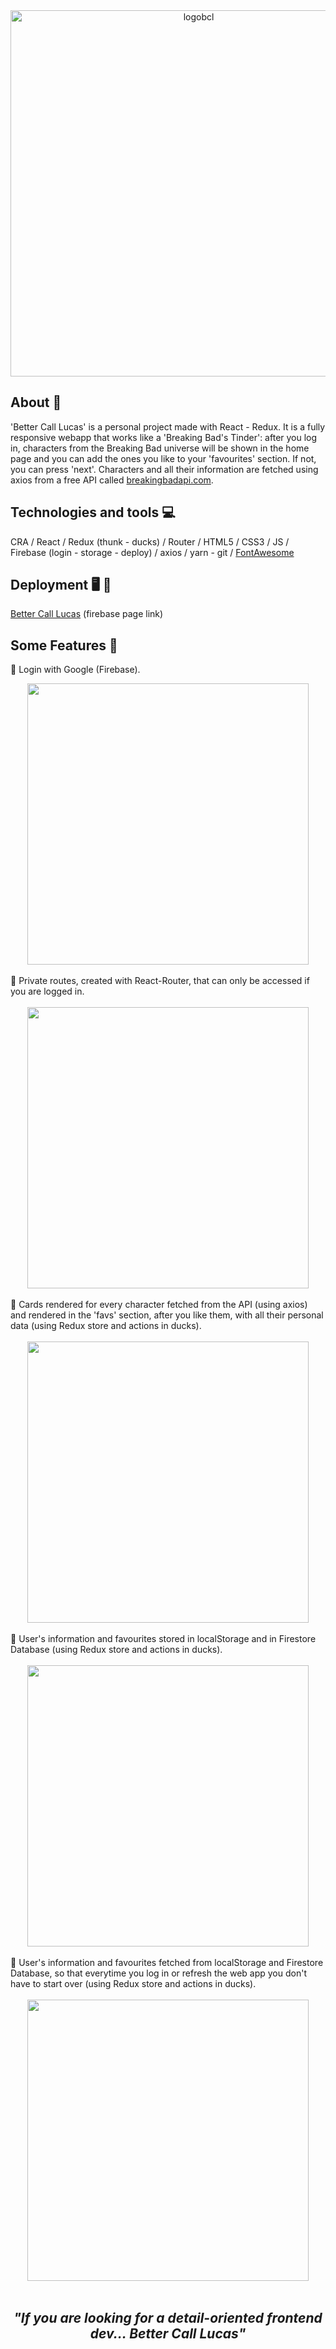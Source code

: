 <div align="center">
<img width="586" alt="logobcl" src="https://user-images.githubusercontent.com/87493125/137629834-bdbcc3da-e016-4600-9a13-bed2788d16bc.png">

</div>

## About 📝

'Better Call Lucas' is a personal project made with React - Redux. It is a fully responsive webapp that works like a 'Breaking Bad's Tinder': after you log in, characters from the Breaking Bad universe will be shown in the home page and you can add the ones you like to your 'favourites' section. If not, you can press 'next'. Characters and all their information are fetched using axios from a free API called <a href="https://www.breakingbadapi.com/">breakingbadapi.com</a>.

## Technologies and tools :computer:

CRA / React / Redux (thunk - ducks) / Router / HTML5 / CSS3 / JS / Firebase (login - storage - deploy) / axios / yarn - git / <a href="https://fontawesome.com/">FontAwesome</a>

## Deployment 🖥️ 📲

<a href="https://bettercalllucas-af50c.web.app/">Better Call Lucas</a> (firebase page link)

## Some Features 🔧

📌 Login with Google (Firebase). <br>

<div align="center">
<img width="450" src="https://user-images.githubusercontent.com/87493125/137630979-d016d7a6-6d2b-4ff8-b978-078158f1859e.gif">
</div>

<br>
📌 Private routes, created with React-Router, that can only be accessed if you are logged in. <br><br>
<div align="center">
<img width="450" src="https://user-images.githubusercontent.com/87493125/137631301-5ec18722-a42a-4d4b-afb5-e319f76c1bb2.gif">
</div>
<br>
📌 Cards rendered for every character fetched from the API (using axios) and rendered in the 'favs' section, after you like them, with all their personal data (using Redux store and actions in ducks). <br><br>
<div align="center">
<img width="450" src="https://user-images.githubusercontent.com/87493125/137632443-f2f0ee23-0e43-4344-99a4-48a073328277.gif">
</div>
<br>
📌 User's information and favourites stored in localStorage and in Firestore Database (using Redux store and actions in ducks). <br><br>
<div align="center">
<img width="450" src="https://user-images.githubusercontent.com/87493125/137633199-3969fcaa-bde2-424a-be86-308bc3d4ed9d.gif">
</div>
<br>
📌 User's information and favourites fetched from localStorage and Firestore Database, so that everytime you log in or refresh the web app you don't have to start over (using Redux store and actions in ducks).<br><br>
<div align="center">
<img width="450" src="https://user-images.githubusercontent.com/87493125/137633335-d55a2ec3-b998-4f4b-b9ce-24f2ff9a9560.gif">
</div>
<br>

<div align="center">
  <h2><i>"If you are looking for a detail-oriented frontend dev... Better Call Lucas"</i></h2>
</div>
